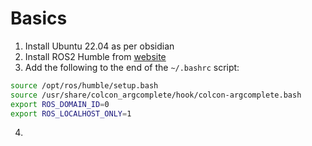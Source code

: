 
# Basics
1. Install Ubuntu 22.04 as per obsidian
2. Install ROS2 Humble from [website](https://docs.ros.org/en/humble/Installation/Ubuntu-Install-Debians.html)
3. Add the following to the end of the `~/.bashrc` script:
```bash
source /opt/ros/humble/setup.bash
source /usr/share/colcon_argcomplete/hook/colcon-argcomplete.bash
export ROS_DOMAIN_ID=0
export ROS_LOCALHOST_ONLY=1
```
4. 


